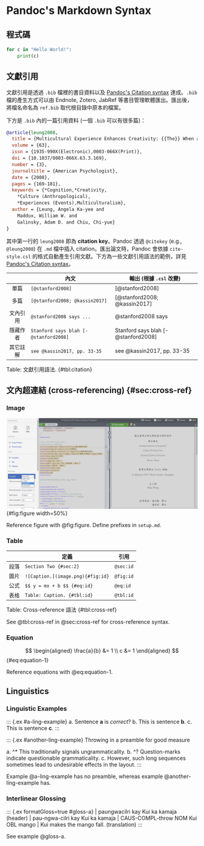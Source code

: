 # Pandoc's Markdown Syntax

## 程式碼

```python
for c in "Hello World!":
    print(c)
```

## 文獻引用

文獻引用是透過 `.bib` 檔裡的書目資料以及 [Pandoc's Citation syntax](https://pandoc.org/MANUAL.html#citation-syntax) 達成。`.bib` 檔的產生方式可以由 Endnote, Zotero, JabRef 等書目管理軟體匯出。匯出後，將檔名命名為 `ref.bib` 取代根目錄中原本的檔案。

下方是 `.bib` 內的一篇引用資料 (一個 `.bib` 可以有很多篇)：

```bib
@article{leung2008,
  title = {Multicultural Experience Enhances Creativity: {{The}} When and How.},
  volume = {63},
  issn = {1935-990X(Electronic),0003-066X(Print)},
  doi = {10.1037/0003-066X.63.3.169},
  number = {3},
  journaltitle = {American Psychologist},
  date = {2008},
  pages = {169-181},
  keywords = {*Cognition,*Creativity,
    *Culture (Anthropological),
    *Experiences (Events),Multiculturalism},
  author = {Leung, Angela Ka-yee and 
    Maddux, William W. and 
    Galinsky, Adam D. and Chiu, Chi-yue}
}
```

其中第一行的 `leung2008` 即為 **citation key**。Pandoc 透過 `@citekey` (e.g., `@leung2008`) 在 `.md` 檔中插入 citation。匯出論文時，Pandoc 會依據 `cite-style.csl` 的格式自動產生引用文獻。下方為一些文獻引用語法的範例，詳見 [Pandoc's Citation syntax](https://pandoc.org/MANUAL.html#citation-syntax)。

|          | 內文                                  | 輸出 (根據 `.csl` 改變)             |
| :------: | ------------------------------------- | ----------------------------------- |
|   單篇   | `[@stanford2008]`                     | [@stanford2008]                     |
|   多篇   | `[@stanford2008; @kassin2017]`        | [@stanford2008; @kassin2017]        |
| 文內引用 | `@stanford2008 says ...`              | @stanford2008 says                  |
| 隱藏作者 | `Stanford says blah [-@stanford2008]` | Stanford says blah [-@stanford2008] |
| 其它註解 | `see @kassin2017, pp. 33-35`          | see @kassin2017, pp. 33-35          |

Table: 文獻引用語法. {#tbl:citation}

## 文內超連結 (cross-referencing) {#sec:cross-ref}

### Image

![Write Figure caption here.](figures/overleaf.png){#fig:figure width=50%}

Reference figure with @fig:figure. Define prefixes in `setup.md`.


### Table

|      | 定義                              | 引用      |
|------|-----------------------------------|-----------|
| 段落 | `Section Two {#sec:2}`            | `@sec:id` |
| 圖片 | `![Caption.](image.png){#fig:id}` | `@fig:id` |
| 公式 | `$$ y = mx + b $$ {#eq:id}`       | `@eq:id`  |
| 表格 | `Table: Caption. {#tbl:id}`       | `@tbl:id` |

Table: Cross-reference 語法 {#tbl:cross-ref}

See @tbl:cross-ref in @sec:cross-ref for cross-reference syntax.


### Equation

$$
\begin{aligned}
\frac{a}{b} &= 1 \\
c &= 1
\end{aligned}
$$ 
{#eq:equation-1}

Reference equations with @eq:equation-1.


## Linguistics

### Linguistic Examples

::: {.ex #a-ling-example}
a. Sentence **a** is *correct*?
b. This is sentence **b**.
c. This is sentence **c**.
:::

::: {.ex #another-ling-example}
Throwing in a preamble for good measure

a. ^* This traditionally signals ungrammaticality.
b. ^? Question-marks indicate questionable grammaticality.
c. However, such long sequences sometimes lead to undesirable effects in the layout.
:::

Example @a-ling-example has no preamble, whereas example @another-ling-example has.


### Interlinear Glossing

::: {.ex formatGloss=true #gloss-a}
| paungwacilri kay Kui ka kamaja (header)
| pau-ngwa-cilri	kay	Kui	ka	kamaja
| CAUS-COMPL-throw	NOM	Kui	OBL	mango
| Kui makes the mango fall. (translation)
:::

See example @gloss-a.
